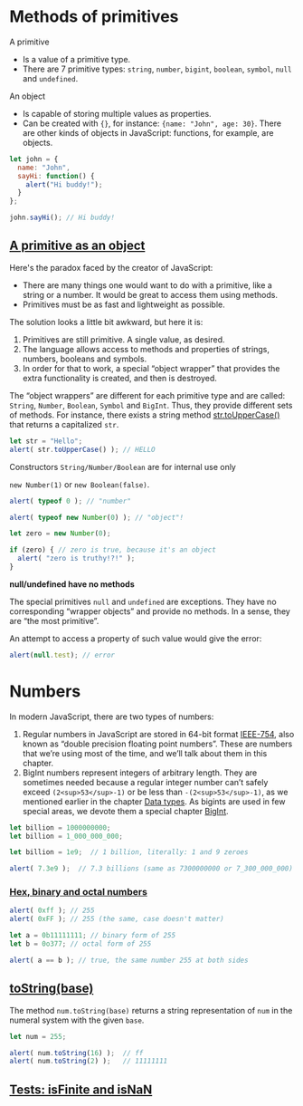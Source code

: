 # Methods of primitives

A primitive

* Is a value of a primitive type.
* There are 7 primitive types: `string`, `number`, `bigint`, `boolean`, `symbol`, `null` and `undefined`.

An object

* Is capable of storing multiple values as properties.
* Can be created with `{}`, for instance: `{name: "John", age: 30}`. There are other kinds of objects in JavaScript: functions, for example, are objects.

```javascript
let john = {
  name: "John",
  sayHi: function() {
    alert("Hi buddy!");
  }
};

john.sayHi(); // Hi buddy!
```


## [A primitive as an object](https://javascript.info/primitives-methods#a-primitive-as-an-object)

Here's the paradox faced by the creator of JavaScript:

* There are many things one would want to do with a primitive, like a string or a number. It would be great to access them using methods.
* Primitives must be as fast and lightweight as possible.

The solution looks a little bit awkward, but here it is:

1. Primitives are still primitive. A single value, as desired.
2. The language allows access to methods and properties of strings, numbers, booleans and symbols.
3. In order for that to work, a special “object wrapper” that provides the extra functionality is created, and then is destroyed.

The “object wrappers” are different for each primitive type and are called: `String`, `Number`, `Boolean`, `Symbol` and `BigInt`. Thus, they provide different sets of methods.  For instance, there exists a string method [str.toUpperCase()](https://developer.mozilla.org/en/docs/Web/JavaScript/Reference/Global_Objects/String/toUpperCase) that returns a capitalized `str`.

```javascript
let str = "Hello";
alert( str.toUpperCase() ); // HELLO
```


 Constructors `String/Number/Boolean` are for internal use only

`new Number(1)` or `new Boolean(false)`.

```javascript
alert( typeof 0 ); // "number"

alert( typeof new Number(0) ); // "object"!
```

```javascript
let zero = new Number(0);

if (zero) { // zero is true, because it's an object
  alert( "zero is truthy!?!" );
}
```

**null/undefined have no methods**

The special primitives `null` and `undefined` are exceptions. They have no corresponding “wrapper objects” and provide no methods. In a sense, they are “the most primitive”.

An attempt to access a property of such value would give the error:

```javascript
alert(null.test); // error
```

# Numbers

In modern JavaScript, there are two types of numbers:

1. Regular numbers in JavaScript are stored in 64-bit format [IEEE-754](https://en.wikipedia.org/wiki/IEEE_754), also known as “double precision floating point numbers”. These are numbers that we’re using most of the time, and we’ll talk about them in this chapter.
2. BigInt numbers represent integers of arbitrary length. They are sometimes needed because a regular integer number can’t safely exceed `(2<sup>53</sup>-1)` or be less than `-(2<sup>53</sup>-1)`, as we mentioned earlier in the chapter [Data types](https://javascript.info/types). As bigints are used in few special areas, we devote them a special chapter [BigInt](https://javascript.info/bigint).

```javascript
let billion = 1000000000;
let billion = 1_000_000_000;
```

```javascript
let billion = 1e9;  // 1 billion, literally: 1 and 9 zeroes

alert( 7.3e9 );  // 7.3 billions (same as 7300000000 or 7_300_000_000)
```


### [Hex, binary and octal numbers](https://javascript.info/number#hex-binary-and-octal-numbers)

```javascript
alert( 0xff ); // 255
alert( 0xFF ); // 255 (the same, case doesn't matter)
```

```javascript
let a = 0b11111111; // binary form of 255
let b = 0o377; // octal form of 255

alert( a == b ); // true, the same number 255 at both sides
```

## [toString(base)](https://javascript.info/number#tostring-base)

The method `num.toString(base)` returns a string representation of `num` in the numeral system with the given `base`.

```javascript
let num = 255;

alert( num.toString(16) );  // ff
alert( num.toString(2) );   // 11111111
```

## [Tests: isFinite and isNaN](https://javascript.info/number#tests-isfinite-and-isnan)
